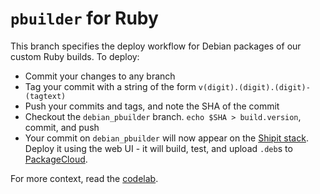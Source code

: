 # `pbuilder` for Ruby

This branch specifies the deploy workflow for Debian packages of our custom Ruby builds.
To deploy:
- Commit your changes to any branch
- Tag your commit with a string of the form `v(digit).(digit).(digit)-(tagtext)`
- Push your commits and tags, and note the SHA of the commit
- Checkout the `debian_pbuilder` branch. `echo $SHA > build.version`, commit, and push
- Your commit on `debian_pbuilder` will now appear on the [Shipit stack](https://shipit.shopify.io/shopify/ruby/production).
Deploy it using the web UI - it will build, test, and upload `.deb`s to [PackageCloud](https://packages.shopify.io/).

For more context, read the [codelab](https://github.com/Shopify/codelabs/tree/master/building_a_new_ruby_version).
